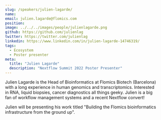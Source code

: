```yaml
---
slug: /speakers/julien-lagarde/
name: 
email: julien.lagarde@flomics.com
position: 
image: ../../../images/people/julienlagarde.png
github: https://github.com/julienlag
twitter: https://twitter.com/julienlag
linkedin: https://www.linkedin.com/in/julien-lagarde-14746319/
tags:
  - Ecosystem
  - Poster presenter
meta:
  title: "Julien Lagarde"
  description: "Nextflow Summit 2022 Poster Presenter"
---
```

Julien Lagarde is the Head of Bioinformatics at Flomics Biotech (Barcelona) with a long experience in human genomics and transcriptomics. Interested in RNA, liquid biopsies, cancer diagnostics all things geeky. Julien is a big fan of workflow management systems and a recent Nextflow convert!

Julien will be presenting his work titled "Building the Flomics bioinformatics infrastructure from the ground up".